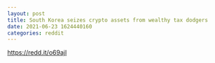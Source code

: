 ```yaml
--- 
layout: post 
title: South Korea seizes crypto assets from wealthy tax dodgers 
date: 2021-06-23 1624440160 
categories: reddit 
--- 
```

https://redd.it/o69ajl